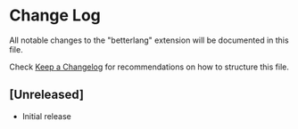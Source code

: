 # Change Log

All notable changes to the "betterlang" extension will be documented in this file.

Check [Keep a Changelog](http://keepachangelog.com/) for recommendations on how to structure this file.

## [Unreleased]

- Initial release
